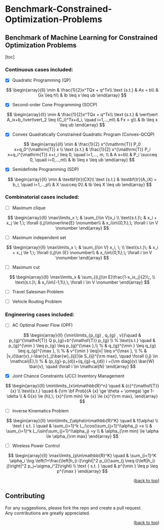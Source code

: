 # Benchmark-Constrained-Optimization-Problems 

## Benchmark of Machine Learning for Constrained Optimization Problems
[toc]




### Continuous cases included:

- [x] Quadratic Programming (QP)
   
$$
\begin{array}{ll}
\min & \frac{1}{2}x^TQx + q^Tx\\
\text {s.t.} & Ax = b\\
& Gx \leq h\\
& lb \leq x \leq ub
\end{array}
$$


- [x] Second-order Cone Programming (SOCP)

$$
\begin{array}{ll}
\min  & \frac{1}{2}x^TQx + q^Tx\\
\text {s.t.} & \vert\vert A_ix+b_i\vert\vert_2 \leq {C_i}^Tx+d_i, \quad i=1,...,m\\
& Fx = g\\
& lb \leq x \leq ub
\end{array}
$$

- [x] Convex Quadratically Constrained Quadratic Program (Convex-QCQP)

$$
\begin{array}{ll}
\min  & \frac{1}{2} x^{\mathrm{T}} P_0 x+q_0^{\mathrm{T}} x \\
\text {s.t.} & \frac{1}{2} x^{\mathrm{T}} P_i x+q_i^{\mathrm{T}} x+r_i \leq 0, \quad i=1,..., m, \\
& A x=b\\
& P_i \succeq 0, \quad i=0,...,m\\
& lb \leq x \leq ub
\end{array}
$$

- [x] Semidefinite Programming (SDP)

$$
\begin{array}{ll}
\min  & \textbf{tr}(CX)\\
\text {s.t.} & \textbf{tr}(A_iX) = b_i, \quad i=1,...,p\\
& X \succeq 0\\
& lb \leq X \leq ub
\end{array}
$$



### Combinatorial cases included:

- [ ] Maximum clique

$$
\begin{array}{ll}
\max\limits_x \; & \sum_{i\in V}x_i \\
   \text{s.t.}\;  & x_i + x_j \le 1,\; \forall (i,j)\in\overline{E}   \nonumber\\
                  &  x_i\in\{0,1\},\; \forall i \in V  \nonumber 
\end{array}
$$

- [ ] Maximum independent set

$$
\begin{array}{ll}
\max\limits_x \;  & \sum_{i\in V} x_i, \; \\
    \text{s.t.}\; & x_i + x_j \le 1,\; \forall (i,j)\in {E}  \nonumber\\
                  & x_i\in\{0,1\},\; \forall i \in V  \nonumber 
\end{array}
$$

- [ ] Maximum  cut
  
$$
\begin{array}{ll}
\max\limits_x & \sum_{(i,j)\in E}\frac{1-x_ix_j}{2}\;, \\
   \text{s.t.}\;  & x_i\in\{-1,1\},\; \forall i \in V \nonumber
\end{array}
$$

- [ ] Travel Salesman Problem
- [ ] Vehicle Routing Problem




### Engineering cases included:

- [ ] AC Optimal Power Flow (OPF)

$$
\begin{array}{ll}
    {\min\limits_{p_{g} , q_{g} , v}}\quad & p_{g}^{\mathsf{T}} Q p_{g}+b^{\mathsf{T}} p_{g} \\
   %   \text{s.t.} \quad & p_{g}^{\min } \leq p_{g} \leq p_{g}^{\max },\\
   %  & q_{g}^{\min } \leq q_{g} \leq q_{g}^{\max }, \\
   %  & v^{\min } \leq|v| \leq v^{\max }, \\
   %  & |v_i(\bar{v}_i-\bar{v}_j)\bar{w}_{ij}|\le S_{ij}^{\rm max}, \quad \forall (i,j) \in \mathcal{E},\\
   % & (p_{g}-p_{d})+(q_{g}-q_{d}) i ={\rm diag}(v) \bar{W} \bar{v}, \quad \forall i \in \mathcal{N}
\end{array}
$$


- [x] Joint Chance Constraints (JCC) Inventory Management

$$
\begin{array}{ll}
  \min\limits_{x\in\mathbb{R}^n} \quad & {c}^{\mathsf{T}} {x} \\ 
     \text{s.t.} \quad & {\rm \bf Prob}(A {x} \ge \theta + \omega) \ge 1- \delta \\
    & G{x} \le {h},\;  {x}^{\rm min} \le {x} \le {x}^{\rm max},
\end{array}
$$



- [ ] Inverse Kinematics Problem

$$
\begin{array}{ll}
\min\limits_{\alpha\in\mathbb{R}^K} \quad & f(\alpha) \\
\text { s.t. } \quad & \sum_{i=1}^k L_i\cos(\sum_{j=1}^i\alpha_j) =x   \\
                      & \sum_{i=1}^k L_i\sin(\sum_{j=1}^i\alpha_j) =y   \\
                      &  \alpha_{\rm min} \le \alpha \le \alpha_{\rm max}
\end{array}
$$

- [ ] Wireless Power Control

$$
\begin{array}{ll}
\max\limits_{p\in\mathbb{R}^K} \quad & \sum_{i=1}^K \alpha_i \log \left(1+\frac{\left|h_{i i}\right|^2 p_i}{\sum_{j \neq i}\left|h_{i j}\right|^2 p_j+\sigma_i^2}\right) \\
\text { s.t. } \quad & p^{\min } \leq p \leq p^{\max } 
\end{array}
$$

<p align="right">(<a href="#readme-top">back to top</a>)</p>






## Contributing
For any suggestions, please fork the repo and create a pull request.<br>
Any contributions are greatly appreciated.

<p align="right">(<a href="#readme-top">back to top</a>)</p>
